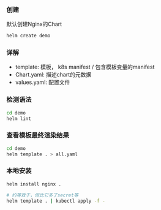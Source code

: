 ### 创建
默认创建Nginx的Chart
```bash
helm create demo
```

### 详解
* template: 模板， k8s manifest / 包含模板变量的manifest
* Chart.yaml: 描述chart的元数据
* values.yaml: 配置文件

### 检测语法
```bash
cd demo
helm lint
```

### 查看模板最终渲染结果
```bash
cd demo
helm template . > all.yaml
```

### 本地安装
```bash
helm install nginx .

# 约等效于，但比它多了secret等
helm template . | kubectl apply -f -
```